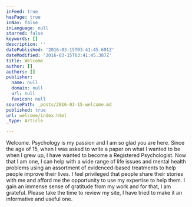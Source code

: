 ```yaml
---
inFeed: true
hasPage: true
inNav: false
inLanguage: null
starred: false
keywords: []
description: ''
datePublished: '2016-03-15T03:41:45.691Z'
dateModified: '2016-03-15T03:41:45.387Z'
title: Welcome
author: []
authors: []
publisher:
  name: null
  domain: null
  url: null
  favicon: null
sourcePath: _posts/2016-03-15-welcome.md
published: true
url: welcome/index.html
_type: Article

---
```

Welcome. Psychology is my passion and I am so glad you are here.  Since the age of 15, when I was asked to write a paper on what I wanted to be when I grew up, I have wanted to become a Registered Psychologist.  Now that I am one, I can help with a wide range of life issues and mental health problems using an assortment of evidenced-based treatments to help people improve their lives.  I feel privileged that people share their stories with me and afford me the opportunity to use my expertise to help them.  I gain an immense sense of gratitude from my work and for that, I am grateful.  Please take the time to review my site, I have tried to make it an informative and useful one.